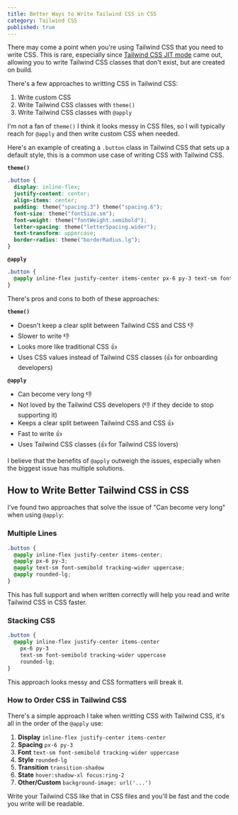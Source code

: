 ```yaml
---
title: Better Ways to Write Tailwind CSS in CSS
category: Tailwind CSS
published: true
---
```


There may come a point when you're using Tailwind CSS that you need to write CSS. This is rare, especially since [Tailwind CSS JIT mode](https://tailwindcss.com/docs/just-in-time-mode) came out, allowing you to write Tailwind CSS classes that don't exist, but are created on build.

There's a few approaches to writting CSS in Tailwind CSS:

1. Write custom CSS
2. Write Tailwind CSS classes with `theme()`
3. Write Tailwind CSS classes with `@apply`

I'm not a fan of `theme()` I think it looks messy in CSS files, so I will typically reach for `@apply` and then write custom CSS when needed.

Here's an example of creating a `.button` class in Tailwind CSS that sets up a default style, this is a common use case of writing CSS with Tailwind CSS.

**`theme()`**

```css
.button {
  display: inline-flex;
  justify-content: center;
  align-items: center;
  padding: theme("spacing.3") theme("spacing.6");
  font-size: theme("fontSize.sm");
  font-weight: theme("fontWeight.semibold");
  letter-spacing: theme("letterSpacing.wider");
  text-transform: uppercase;
  border-radius: theme("borderRadius.lg");
}
```

**`@apply`**

```css
.button {
  @apply inline-flex justify-center items-center px-6 py-3 text-sm font-semibold tracking-wider uppercase rounded-lg;
}
```

There's pros and cons to both of these approaches:

**`theme()`**

- Doesn't keep a clear split between Tailwind CSS and CSS 👎
- Slower to write 👎
- Looks more like traditional CSS 👍
- Uses CSS values instead of Tailwind CSS classes (👍 for onboarding developers)

**`@apply`**

- Can become very long 👎
- Not loved by the Tailwind CSS developers (👎 if they decide to stop supporting it)
- Keeps a clear split between Tailwind CSS and CSS 👍
- Fast to write 👍
- Uses Tailwind CSS classes (👍 for Tailwind CSS lovers)

I believe that the benefits of `@apply` outweigh the issues, especially when the biggest issue has multiple solutions.

## How to Write Better Tailwind CSS in CSS

I've found two approaches that solve the issue of "Can become very long" when using `@apply`:

### Multiple Lines

```css
.button {
  @apply inline-flex justify-center items-center;
  @apply px-6 py-3;
  @apply text-sm font-semibold tracking-wider uppercase;
  @apply rounded-lg;
}
```

This has full support and when written correctly will help you read and write Tailwind CSS in CSS faster.

### Stacking CSS

```css
.button {
  @apply inline-flex justify-center items-center
    px-6 py-3
    text-sm font-semibold tracking-wider uppercase
    rounded-lg;
}
```

This approach looks messy and CSS formatters will break it.

### How to Order CSS in Tailwind CSS

There's a simple approach I take when writting CSS with Tailwind CSS, it's all in the order of the `@apply` use:

1. **Display** `inline-flex justify-center items-center`
2. **Spacing** `px-6 py-3`
3. **Font** `text-sm font-semibold tracking-wider uppercase`
4. **Style** `rounded-lg`
5. **Transition** `transition-shadow`
6. **State** `hover:shadow-xl focus:ring-2`
7. **Other/Custom** `background-image: url('...')`

Write your Tailwind CSS like that in CSS files and you'll be fast and the code you write will be readable.
